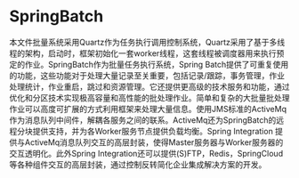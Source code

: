 # SpringBatch
本文件批量系统采用Quartz作为任务执行调用控制系统，Quartz采用了基于多线程的架构，启动时，框架初始化一套worker线程，这套线程被调度器用来执行预定的作业。SpringBatch作为批量任务执行系统，Spring Batch提供了可重复使用的功能，这些功能对于处理大量记录至关重要，包括记录/跟踪，事务管理，作业处理统计，作业重启，跳过和资源管理。它还提供更高级的技术服务和功能，通过优化和分区技术实现极高容量和高性能的批处理作业。简单和复杂的大批量批处理作业可以高度可扩展的方式利用框架来处理大量信息。使用JMS标准的ActiveMq作为消息队列中间件，解耦各服务之间的联系。ActiveMq还为SpringBatch的远程分块提供支持，并为各Worker服务节点提供负载均衡。Spring Integration 提供与ActiveMq消息队列交互的高层封装，使得Master服务器与Worker服务器的交互透明化。此外Spring Integration还可以提供(S)FTP，Redis，SpringCloud等各种组件交互的高层封装，通过控制反转简化企业集成解决方案的开发。
